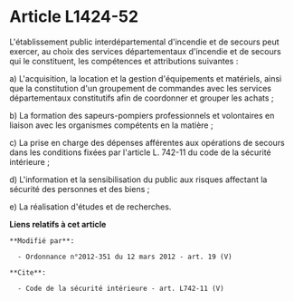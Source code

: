 # Article L1424-52

L'établissement public interdépartemental d'incendie et de secours peut exercer, au choix des services départementaux
d'incendie et de secours qui le constituent, les compétences et attributions suivantes : 

a) L'acquisition, la location et la gestion d'équipements et matériels, ainsi que la constitution d'un groupement de
commandes avec les services départementaux constitutifs afin de coordonner et grouper les achats ; 

b) La formation des sapeurs-pompiers professionnels et volontaires en liaison avec les organismes compétents en la matière ; 

c) La prise en charge des dépenses afférentes aux opérations de secours dans les conditions fixées par l'article L. 742-11 du
code de la sécurité intérieure ;

d) L'information et la sensibilisation du public aux risques affectant la sécurité des personnes et des biens ; 

e) La réalisation d'études et de recherches.

**Liens relatifs à cet article**

	**Modifié par**:

	  - Ordonnance n°2012-351 du 12 mars 2012 - art. 19 (V)

	**Cite**:

	  - Code de la sécurité intérieure - art. L742-11 (V)
